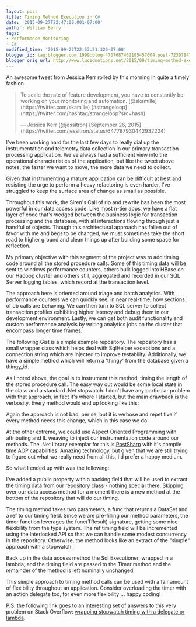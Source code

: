 ```yaml
---
layout: post
title: Timing Method Execution in C#
date: '2015-09-27T22:47:00.001-07:00'
author: William Berry
tags:
- Performance Monitoring
- C#
modified_time: '2015-09-27T22:53:21.326-07:00'
blogger_id: tag:blogger.com,1999:blog-4707687462195457004.post-7239784770276903771
blogger_orig_url: http://www.lucidmotions.net/2015/09/timing-method-execution-in-csharp.html
---
```


An awesome tweet from Jessica Kerr rolled by this morning in quite a timely 
fashion. 

<blockquote class="twitter-tweet" lang="en"><p lang="en" dir="ltr">To scale 
the rate of feature development, you have to constantly be working on your 
monitoring and automation.&#10;[@skamille](https://twitter.com/skamille) 
[#strangeloop](https://twitter.com/hashtag/strangeloop?src=hash)</p>&mdash; 
Jessica Kerr (@jessitron) [September 26, 
2015](https://twitter.com/jessitron/status/647787930442932224)</blockquote><script 
async src="//platform.twitter.com/widgets.js" charset="utf-8"></script> 
I've been working hard for the last few days to really dial up the 
instrumentation and telemetry data collection in our primary transaction 
processing application.  We've always had a sufficient view into the 
operational characteristics of the application, but like the tweet above 
notes, the faster we want to move, the more data we need to collect. 

Given that instrumenting a mature application can be difficult at best and 
resisting the urge to perform a heavy refactoring is even harder, I've 
struggled to keep the surface area of change as small as possible. 

Throughout this work, the Siren's Call of rip and rewrite has been the most 
powerful in our data access code.  Like most n-tier apps, we have a flat layer 
of code that's wedged  between the business logic for transaction processing 
and the database, with all interactions flowing through just a handful of 
objects.  Though this architectural approach has fallen out of favor with me 
and begs to be changed, we must sometimes take the short road to higher ground 
and clean things up after building some space for reflection. 

My primary objective with this segment of the project was to add timing code 
around all the stored procedure calls.  Some of this timing data will be sent 
to windows performance counters, others bulk logged into HBase on our Hadoop 
cluster and others still, aggregated and recorded in our SQL Server logging 
tables, which record at the transaction level. 

The approach here is oriented around triage and batch analytics.  With 
performance counters we can quickly see, in near real-time, how sections of db 
calls are behaving.  We can then turn to SQL server to collect transaction 
profiles exhibiting higher latency and debug them in our development 
environment.  Lastly, we can get both audit functionality and custom 
performance analysis by writing analytics jobs on the cluster that encompass 
longer time frames. 

The following Gist is a simple example repository.  The repository has a small 
wrapper class which helps deal with SqlHelper exceptions and a connection 
string which are injected to improve testability.  Additionally, we have a 
simple method which will return a 'thingy' from the database given a 
thingy_id. 

<script 
src="https://gist.github.com/WilliamBerryiii/a01da8b9f53732bad4b4.js"></script> 
As I noted above, the goal is to instrument this method, timing the length of 
the stored procedure call.  The easy way out would be some local state in the 
class and a standard .Net stopwatch.  I don't have any particular problem with 
that approach, in fact it's where I started, but the main drawback is the 
verbosity.  Every method would end up looking like this: 

<script 
src="https://gist.github.com/WilliamBerryiii/b99e6aceb25f31a380f8.js"></script> 
Again the approach is not bad, per se, but it is verbose and repetitive if 
every method needs this change, which in this case we do. 

At the other extreme, we could use Aspect Oriented Programming with 
attributing and IL weaving to inject our instrumentation code around our 
methods.  The .Net library exemplar for this is 
[PostSharp](https://www.postsharp.net/aspects) with it's compile time AOP 
capabilities.  Amazing technology, but given that we are still trying to 
figure out what we really need from all this, I'd prefer a happy medium. 

So what I ended up with was the following: 

<script 
src="https://gist.github.com/WilliamBerryiii/d444f262444eb8e05249.js"></script> 
I've added a public property with a backing field that will be used to extract 
the timing data from our repository class - nothing special there.  Skipping 
over our data access method for a moment there is a new method at the bottom 
of the repository that will do our timing. 

The timing method takes two parameters, a func that returns a DataSet and a 
ref to our timing field.  Since we are pre-filling our method parameters, the 
timer function leverages the func(TResult) signature, getting some nice 
flexibility from the type system.  The ref timing field will be incremented 
using the Interlocked API so that we can handle some modest concurrency in the 
repository.  Otherwise, the method looks like an extract of the "simple" 
approach with a stopwatch. 

Back up in the data access method the Sql Executioner, wrapped in a lambda, 
and the timing field are passed to the Timer method and the remainder of the 
method is left nominally unchanged. 

This simple approach to timing method calls can be used with a fair amount of 
flexibility throughout an application.  Consider overloading the timer with an 
action delegate too, for even more flexibility ... happy coding! 

P.S. the following link goes to an interesting set of answers to this very 
problem on Stack Overflow: [wrapping stopwatch timing with a delegate or 
lambda](http://stackoverflow.com/questions/232848/wrapping-stopwatch-timing-with-a-delegate-or-lambda). 